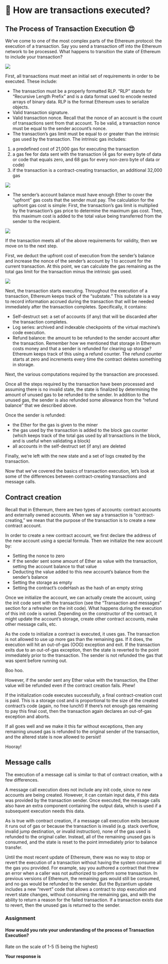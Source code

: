 ﻿# 🐝 How are transactions executed?

## **The Process of Transaction Execution 😍**

We’ve come to one of the most complex parts of the Ethereum protocol: the execution of a transaction. Say you send a transaction off into the Ethereum network to be processed. What happens to transition the state of Ethereum to include your transaction?

![](https://lh6.googleusercontent.com/6eNqO71lOP86G7T87dczDJBStjAxz6vL8Ts4FHnJqL_kORO2Y8twQ7hZqII7ELHSlR61z6y42-Q2B2Q7nkjc5muQjVrgP0FFob4XeKk_0-f-cR6ViWd46-s_wVy8K3QeQEtaFmZQ)

First, all transactions must meet an initial set of requirements in order to be executed. These include:

-   The transaction must be a properly formatted RLP. “RLP” stands for “Recursive Length Prefix” and is a data format used to encode nested arrays of binary data. RLP is the format Ethereum uses to serialize objects.
-   Valid transaction signature.
-   Valid transaction nonce. Recall that the nonce of an account is the count of transactions sent from that account. To be valid, a transaction nonce must be equal to the sender account’s nonce.
-   The transaction’s gas limit must be equal to or greater than the intrinsic gas used by the transaction. The intrinsic gas includes:

1.  a predefined cost of 21,000 gas for executing the transaction
2.  a gas fee for data sent with the transaction (4 gas for every byte of data or code that equals zero, and 68 gas for every non-zero byte of data or code)
3.  if the transaction is a contract-creating transaction, an additional 32,000 gas

![](https://lh3.googleusercontent.com/Ofb7zpp4CQvQRWQnnpjdWoNhgiPmMfiKPXR6NIJZbjhUl0Byea5lCFn60AmmDgxNU4a06gDSWpO656IN3HvPRFbjsRnLNiglTUF-sfZDkhIgNvL6emZCsU_qFBT0unpSiDNatYBh)

-   The sender’s account balance must have enough Ether to cover the “upfront” gas costs that the sender must pay. The calculation for the upfront gas cost is simple: First, the transaction’s gas limit is multiplied by the transaction’s gas price to determine the maximum gas cost. Then, this maximum cost is added to the total value being transferred from the sender to the recipient.

![](https://lh6.googleusercontent.com/chVl451TDYVknE9ZbsqPi_LMI2lLoihApaIYdn2gU3_ld3D5CLPH4ERlnGNzN9aYmTjuOC1D2wZpCTd60YhIrDJaemNHEX35CZmqDh03AGkptq8uejGAkAKhyiX2CaN5cAJkCakq)

If the transaction meets all of the above requirements for validity, then we move on to the next step.

First, we deduct the upfront cost of execution from the sender’s balance and increase the nonce of the sender’s account by 1 to account for the current transaction. At this point, we can calculate the gas remaining as the total gas limit for the transaction minus the intrinsic gas used.

**![](https://lh6.googleusercontent.com/CRdp6yuD6D5eEU3ZK0H_jJneeB99txnCb1QwJYSie4RH3KGAE84BNSSWW0NWl-k_DHNuRY8kjSRHMeSYmysfZrWqTOaAsO0SsTnywVW8sXWj9yxTYshl1dmELFBYIFE0zroTpiEf)**

Next, the transaction starts executing. Throughout the execution of a transaction, Ethereum keeps track of the “substate.” This substate is a way to record information accrued during the transaction that will be needed immediately after the transaction completes. Specifically, it contains:

-   Self-destruct set: a set of accounts (if any) that will be discarded after the transaction completes.
-   Log series: archived and indexable checkpoints of the virtual machine’s code execution.
-   Refund balance: the amount to be refunded to the sender account after the transaction. Remember how we mentioned that storage in Ethereum costs money and that a sender is refunded for clearing up storage? Ethereum keeps track of this using a refund counter. The refund counter starts at zero and increments every time the contract deletes something in storage.

Next, the various computations required by the transaction are processed.

Once all the steps required by the transaction have been processed and assuming there is no invalid state, the state is finalized by determining the amount of unused gas to be refunded to the sender. In addition to the unused gas, the sender is also refunded some allowance from the “refund balance” that we described above.

Once the sender is refunded:

-   the Ether for the gas is given to the miner
-   the gas used by the transaction is added to the block gas counter (which keeps track of the total gas used by all transactions in the block, and is useful when validating a block)
-   all accounts in the self-destruct set (if any) are deleted

Finally, we’re left with the new state and a set of logs created by the transaction.

Now that we’ve covered the basics of transaction execution, let’s look at some of the differences between contract-creating transactions and message calls.

## Contract creation

Recall that in Ethereum, there are two types of accounts: contract accounts and externally owned accounts. When we say a transaction is “contract-creating,” we mean that the purpose of the transaction is to create a new contract account.

In order to create a new contract account, we first declare the address of the new account using a special formula. Then we initialize the new account by:

-   Setting the nonce to zero
-   If the sender sent some amount of Ether as value with the transaction, setting the account balance to that value
-   Deducting the value added to this new account’s balance from the sender’s balance
-   Setting the storage as empty
-   Setting the contract’s codeHash as the hash of an empty string

Once we initialize the account, we can actually create the account, using the init code sent with the transaction (see the “Transaction and messages” section for a refresher on the init code). What happens during the execution of this init code is varied. Depending on the constructor of the contract, it might update the account’s storage, create other contract accounts, make other message calls, etc.

As the code to initialize a contract is executed, it uses gas. The transaction is not allowed to use up more gas than the remaining gas. If it does, the execution will hit an out-of-gas (OOG) exception and exit. If the transaction exits due to an out-of-gas exception, then the state is reverted to the point immediately prior to the transaction. The sender is not refunded the gas that was spent before running out.

Boo hoo.

However, if the sender sent any Ether value with the transaction, the Ether value will be refunded even if the contract creation fails. Phew!

If the initialization code executes successfully, a final contract-creation cost is paid. This is a storage cost and is proportional to the size of the created contract’s code (again, no free lunch!) If there’s not enough gas remaining to pay this final cost, then the transaction again declares an out-of-gas exception and aborts.

If all goes well and we make it this far without exceptions, then any remaining unused gas is refunded to the original sender of the transaction, and the altered state is now allowed to persist!

Hooray!

## Message calls

The execution of a message call is similar to that of contract creation, with a few differences.

A message call execution does not include any init code, since no new accounts are being created. However, it can contain input data, if this data was provided by the transaction sender. Once executed, the message calls also have an extra component containing the output data, which is used if a subsequent execution needs this data.

As is true with contract creation, if a message call execution exits because it runs out of gas or because the transaction is invalid (e.g. stack overflow, invalid jump destination, or invalid instruction), none of the gas used is refunded to the original caller. Instead, all of the remaining unused gas is consumed, and the state is reset to the point immediately prior to balance transfer.

Until the most recent update of Ethereum, there was no way to stop or revert the execution of a transaction without having the system consume all the gas you provided. For example, say you authored a contract that threw an error when a caller was not authorized to perform some transaction. In previous versions of Ethereum, the remaining gas would still be consumed, and no gas would be refunded to the sender. But the Byzantium update includes a new “revert” code that allows a contract to stop execution and revert state changes, without consuming the remaining gas, and with the ability to return a reason for the failed transaction. If a transaction exists due to revert, then the unused gas is returned to the sender.

### Assignment

#### How would you rate your understanding of the process of Transaction Execution?

Rate on the scale of 1-5 (5 being the highest)

**Your response is**
